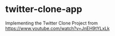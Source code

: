 # twitter-clone-app


Implementing the Twitter Clone Project from https://www.youtube.com/watch?v=JnEH9tYLxLk
